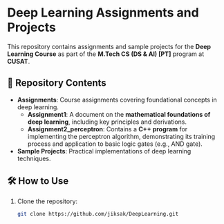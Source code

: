 # Deep Learning Assignments and Projects

This repository contains assignments and sample projects for the **Deep Learning Course** as part of the **M.Tech CS (DS & AI) [PT]** program at **CUSAT**.

## 📂 Repository Contents
- **Assignments**: Course assignments covering foundational concepts in deep learning.
  - **Assignment1**: A document on the **mathematical foundations of deep learning**, including key principles and derivations.
  - **Assignment2_perceptron**: Contains a **C++ program** for implementing the perceptron algorithm, demonstrating its training process and application to basic logic gates (e.g., AND gate).
- **Sample Projects**: Practical implementations of deep learning techniques.

## 🛠️ How to Use
1. Clone the repository:
   ```bash
   git clone https://github.com/jiksak/DeepLearning.git
